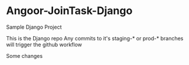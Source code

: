 # Angoor-JoinTask-Django
Sample Django Project

This is the Django repo
Any commits to it's staging-* or prod-* branches will trigger the github workflow

Some changes